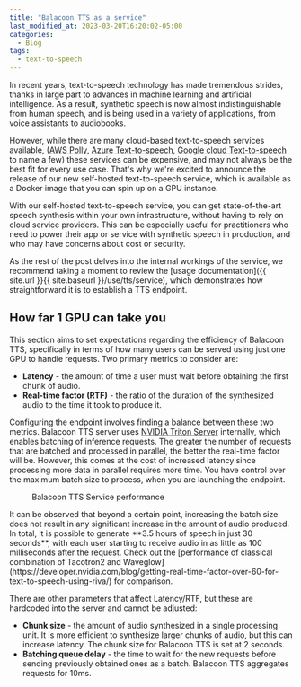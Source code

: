 ```yaml
---
title: "Balacoon TTS as a service"
last_modified_at: 2023-03-20T16:20:02-05:00
categories:
  - Blog
tags:
  - text-to-speech
---
```


In recent years, text-to-speech technology has made tremendous strides,
thanks in large part to advances in machine learning and artificial intelligence.
As a result, synthetic speech is now almost indistinguishable from human speech,
and is being used in a variety of applications, from voice assistants to audiobooks.

However, while there are many cloud-based text-to-speech services available,
([AWS Polly](https://aws.amazon.com/polly/),
[Azure Text-to-speech](https://azure.microsoft.com/en-us/products/cognitive-services/text-to-speech),
[Google cloud Text-to-speech](https://cloud.google.com/text-to-speech) to name a few)
these services can be expensive, and may not always be the best fit for every use case.
That's why we're excited to announce the release of our new self-hosted text-to-speech service,
which is available as a Docker image that you can spin up on a GPU instance.

With our self-hosted text-to-speech service, you can get state-of-the-art speech synthesis
within your own infrastructure, without having to rely on cloud service providers.
This can be especially useful for practitioners who need to power their app or service
with synthetic speech in production, and who may have concerns about cost or security.

As the rest of the post delves into the internal workings of the service,
we recommend taking a moment to review the
[usage documentation]({{ site.url }}{{ site.baseurl }}/use/tts/service),
which demonstrates  how straightforward it is to establish a TTS endpoint.

## How far 1 GPU can take you

This section aims to set expectations regarding the efficiency of Balacoon TTS,
specifically in terms of how many users can be served using just one GPU to handle requests.
Two primary metrics to consider are:

* **Latency** - the amount of time a user must wait before obtaining the first chunk of audio.
* **Real-time factor (RTF)** - the ratio of the duration of the synthesized audio to the time it took to produce it.

Configuring the endpoint involves finding a balance between these two metrics.
Balacoon TTS server uses [NVIDIA Triton Server](https://developer.nvidia.com/nvidia-triton-inference-server) internally,
which enables batching of inference requests.
The greater the number of requests that are batched and processed in parallel,
the better the real-time factor will be. However, this comes at the cost of increased
latency since processing more data in parallel requires more time. You have control over the
maximum batch size to process, when you are launching the endpoint.
<figure style="width: 900px" class="align-center">
  <img src="{{ site.url }}{{ site.baseurl }}/assets/images/tts_server_performance.png" alt="">
  <figcaption class="figure-caption text-center">Balacoon TTS Service performance</figcaption>
</figure>
It can be observed that beyond a certain point,
increasing the batch size does not result in any significant increase in the amount of audio produced.
In total, it is possible to generate **3.5 hours of speech in just 30 seconds**,
with each user starting to receive audio in as little as 100 milliseconds after the request.
Check out the [performance of classical combination of Tacotron2 and Waveglow](https://developer.nvidia.com/blog/getting-real-time-factor-over-60-for-text-to-speech-using-riva/) for comparison.

There are other parameters that affect Latency/RTF,
but these are hardcoded into the server and cannot be adjusted:

* **Chunk size** - the amount of audio synthesized in a single processing unit.
  It is more efficient to synthesize larger chunks of audio, but this can increase latency.
  The chunk size for Balacoon TTS is set at 2 seconds.
* **Batching queue delay** - the time to wait for the new requests before sending previously
  obtained ones as a batch. Balacoon TTS aggregates requests for 10ms.

